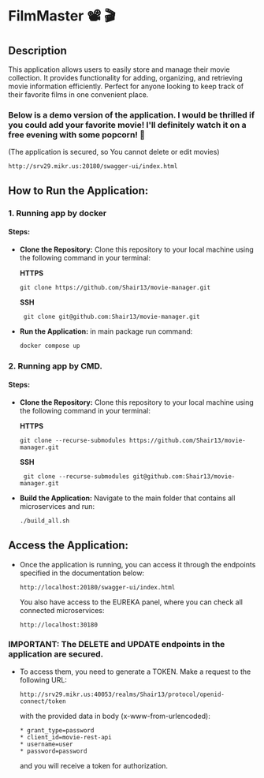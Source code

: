 # FilmMaster 📽 🎬

## Description

This application allows users to easily store and manage their movie collection. It provides functionality for adding,
organizing, and retrieving movie information efficiently. Perfect for anyone looking to keep track of their favorite
films in one convenient place.

### Below is a demo version of the application. I would be thrilled if you could add your favorite movie! I'll definitely watch it on a free evening with some popcorn! 🍿

(The application is secured, so You cannot delete or edit movies)

```
http://srv29.mikr.us:20180/swagger-ui/index.html
```

## How to Run the Application:

### 1. Running app by docker

#### Steps:

- **Clone the Repository:** Clone this repository to your local machine using the following command in your terminal:

  **HTTPS**
   ```
   git clone https://github.com/Shair13/movie-manager.git
   ```
  **SSH**
  ```
   git clone git@github.com:Shair13/movie-manager.git
  ```

- **Run the Application:** in main package run command:

   ```bash
   docker compose up
   ```

### 2. Running app by CMD.

#### Steps:

- **Clone the Repository:** Clone this repository to your local machine using the following command in your terminal:

  **HTTPS**
    ```
    git clone --recurse-submodules https://github.com/Shair13/movie-manager.git
    ```
  **SSH**
   ```
    git clone --recurse-submodules git@github.com:Shair13/movie-manager.git
   ```

- **Build the Application:** Navigate to the main folder that contains all microservices and run:

    ```bash
    ./build_all.sh
    ```

## Access the Application:
- Once the application is running, you can access it through the endpoints specified in the documentation below:

   ```
   http://localhost:20180/swagger-ui/index.html
   ```

  You also have access to the EUREKA panel, where you can check all connected microservices:

   ```
   http://localhost:30180
   ```

### IMPORTANT: The DELETE and UPDATE endpoints in the application are secured.

- To access them, you need to generate a TOKEN. Make a request to the following URL:

    ```
    http://srv29.mikr.us:40053/realms/Shair13/protocol/openid-connect/token
    ```
  with the provided data in body (x-www-from-urlencoded):

    ```
    * grant_type=password
    * client_id=movie-rest-api
    * username=user
    * password=password
    ```

  and you will receive a token for authorization.



    
    
    
    
    
    
    
    
    
    
    
    
    
    
 
